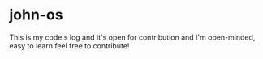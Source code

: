 # john-os
This is my code's log and it's open for contribution and 
I'm open-minded, easy to learn
feel free to contribute!
